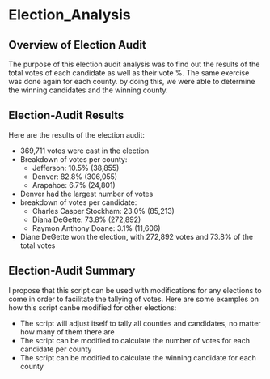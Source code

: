 # Election_Analysis
## Overview of Election Audit
The purpose of this election audit analysis was to find out the results of the total votes of each candidate as well as their vote %. The same exercise was done again for each county. by doing this, we were able to determine the winning candidates and the winning county. 

## Election-Audit Results
Here are the results of the election audit:
* 369,711 votes were cast in the election
* Breakdown of votes per county:
    * Jefferson: 10.5% (38,855)
    * Denver: 82.8% (306,055)
    * Arapahoe: 6.7% (24,801)
* Denver had the largest number of votes
* breakdown of votes per candidate:
    * Charles Casper Stockham: 23.0% (85,213)
    * Diana DeGette: 73.8% (272,892)
    * Raymon Anthony Doane: 3.1% (11,606)
* Diane DeGette won the election, with 272,892 votes and 73.8% of the total votes

## Election-Audit Summary
I propose that this script can be used with modifications for any elections to come in order to facilitate the tallying of votes. Here are some examples on how this script canbe modified for other elections:
* The script will adjust itself to tally all counties and candidates, no matter how many of them there are
* The script can be modified to calculate the number of votes for each candidate per county 
* The script can be modified to calculate the winning candidate for each county